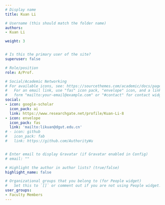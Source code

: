 ```yaml
---
# Display name
title: Kuan Li

# Username (this should match the folder name)
authors:
- Kuan Li

weight: 3


# Is this the primary user of the site?
superuser: false

# Role/position
role: A/Prof.

# Social/Academic Networking
# For available icons, see: https://sourcethemes.com/academic/docs/page-builder/#icons
#   For an email link, use "fas" icon pack, "envelope" icon, and a link in the
#   form "mailto:your-email@example.com" or "#contact" for contact widget.
social:
- icon: google-scholar
  icon_pack: ai
  link: https://www.researchgate.net/profile/Kuan-Li-8
- icon: envelope
  icon_pack: fas
  link: 'mailto:likuan@dgut.edu.cn'
# - icon: github
#   icon_pack: fab
#   link: https://github.com/AuthorityWu


# Enter email to display Gravatar (if Gravatar enabled in Config)
# email: ""

# Highlight the author in author lists? (true/false)
highlight_name: false

# Organizational groups that you belong to (for People widget)
#   Set this to `[]` or comment out if you are not using People widget.
user_groups:
- Faculty Members
---
```

